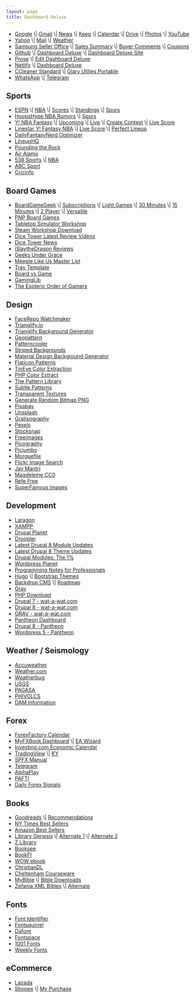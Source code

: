 ```yaml
---
layout: page
title: Dashboard Deluxe
---
```


<ul>
<li><a href="http://google.com">Google</a> \| <a href="http://gmail.com">Gmail</a> \| <a href="http://news.google.com/?hl=en-PH&amp;gl=PH&amp;ceid=PH:en">News</a> \|  <a href="http://keep.google.com/">Keep</a> \| <a href="http://calendar.google.com">Calendar</a> \| <a href="http://drive.google.com">Drive</a> \| <a href="http://photos.google.com">Photos</a> \| <a href="https://www.youtube.com/feed/subscriptions">YouTube</a></li>

<li><a href="http://mail.yahoo.com">Yahoo</a> \|  <a href="http://mail.yahoo.com">Mail</a> \| <a href="http://yahoo.com/news/weather/philippines/pasig/pasig-1187115">Weather</a></li>

<li><a href="http://seller.samsungapps.com">Samsung Seller Office</a> \| <a href="http://seller.samsungapps.com/accounting/accountingList.as">Sales Summary</a> \| <a href="http://seller.samsungapps.com/comment/getCommentList.as">Buyer Comments</a> \| <a href="http://seller.samsungapps.com/product/promotion/promotioncoupon.as">Coupons</a></li>

<li><a href="http://github.com">Github</a> \| <a href="http://github.com/dashboarddeluxe/">Dashboard Deluxe</a> \| <a href="http://github.com/dashboarddeluxe/dashboarddeluxe.github.io">Dashboard Deluxe Site</a></li>

<li><a href="http://prose.io">Prose</a> \| <a href="http://prose.io/#dashboarddeluxe/dashboarddeluxe.github.io/edit/master/index.md">Edit Dashboard Deluxe</a></li>

<li><a href="http://app.netlify.com/">Netlify</a> \| <a href="http://dashboarddeluxe.netlify.com">Dashboard Deluxe</a></li>

<li><a href="https://www.ccleaner.com/ccleaner/download/standard">CCleaner Standard</a> \| <a href="http://download.glarysoft.com/guportable.zip">Glary Utilies Portable</a></li>

<li><a href="https://web.whatsapp.com/">WhatsApp</a> \| <a href="https://web.telegram.org/">Telegram</a></li>
</ul>

<h2 id="sports">Sports</h2>

<ul>
<li><a href="http://global.espn.com/?src=com">ESPN</a> \| <a href="http://espn.com/nba">NBA</a> \| <a href="http://www.espn.com/nba/scoreboard">Scores</a> \| <a href="http://www.espn.com/nba/standings">Standings</a> \| <a href="http://www.espn.com/nba/team/_/name/sa/san-antonio-spurs">Spurs</a></li>

<li><a href="http://hoopshype.com/rumors">HoopsHype NBA Rumors</a> \| <a href="http://hoopshype.com/team/san-antonio-spurs/">Spurs</a></li>

<li><a href="http://sports.yahoo.com/dailyfantasy">Y! NBA Fantasy</a> \| <a href="http://sports.yahoo.com/dailyfantasy/contests/upcoming">Upcoming</a> \| <a href="http://sports.yahoo.com/dailyfantasy/contests/live">Live</a> \| <a href="http://sports.yahoo.com/dailyfantasy/contest/create">Create Contest</a> \| <a href="http://sports.yahoo.com/dailyfantasy/research/live">Live Score</a></li>

<li><a href="http://www.linestarapp.com/DailyDashboard/Sport/NBA/Site/Yahoo">Linestar Y! Fantasy NBA</a> \| <a href="http://www.linestarapp.com/LiveScoring/Sport/NBA/Site/Yahoo">Live Score</a> \| <a href="http://www.linestarapp.com/Perfect/Sport/NBA/Site/Yahoo">Perfect Lineup</a></li>

<li><a href="http://dailyfantasynerd.com/optimizer/yahoo/nba">DailyFantasyNerd Optimizer</a></li>

<li><a href="https://rotogrinders.com/lineuphq/nba?site=yahoo">LineupHQ</a></li>

<li><a href="http://www.poundingtherock.com/">Pounding the Rock</a></li>

<li><a href="https://airalamo.com/">Air Alamo</a></li>

<li><a href="http://fivethirtyeight.com/sports/">538 Sports</a> \| <a href="http://fivethirtyeight.com/tag/nba/">NBA</a></li>

<li><a href="http://abc.net.au/news/sport/">ABC Sport</a></li>

<li><a href="http://espncricinfo.com/?edition-view=espncricinfo-en-au&amp;set=true">Cricinfo</a></li>
</ul>

<h2 id="boardgames">Board Games</h2>

<ul>
<li><a href="http://boardgamegeek.com">BoardGameGeek</a> \| <a href="http://boardgamegeek.com/subscriptions">Subscriptions</a> \| <a href="https://boardgamegeek.com/search/boardgame?sort=rank&amp;advsearch=1&amp;q=&amp;include%5Bdesignerid%5D=&amp;include%5Bpublisherid%5D=&amp;geekitemname=&amp;range%5Byearpublished%5D%5Bmin%5D=&amp;range%5Byearpublished%5D%5Bmax%5D=&amp;range%5Bminage%5D%5Bmax%5D=&amp;range%5Bnumvoters%5D%5Bmin%5D=&amp;range%5Bnumweights%5D%5Bmin%5D=&amp;range%5Bminplayers%5D%5Bmax%5D=&amp;range%5Bmaxplayers%5D%5Bmin%5D=&amp;range%5Bleastplaytime%5D%5Bmin%5D=&amp;range%5Bplaytime%5D%5Bmax%5D=&amp;floatrange%5Bavgrating%5D%5Bmin%5D=&amp;floatrange%5Bavgrating%5D%5Bmax%5D=&amp;floatrange%5Bavgweight%5D%5Bmin%5D=1&amp;floatrange%5Bavgweight%5D%5Bmax%5D=2&amp;colfiltertype=&amp;searchuser=jorap&amp;playerrangetype=normal&amp;B1=Submit">Light Games</a> \| <a href="https://boardgamegeek.com/search/boardgame?sort=rank&amp;advsearch=1&amp;q=&amp;include%5Bdesignerid%5D=&amp;include%5Bpublisherid%5D=&amp;geekitemname=&amp;range%5Byearpublished%5D%5Bmin%5D=&amp;range%5Byearpublished%5D%5Bmax%5D=&amp;range%5Bminage%5D%5Bmax%5D=&amp;range%5Bnumvoters%5D%5Bmin%5D=&amp;range%5Bnumweights%5D%5Bmin%5D=&amp;range%5Bminplayers%5D%5Bmax%5D=&amp;range%5Bmaxplayers%5D%5Bmin%5D=&amp;range%5Bleastplaytime%5D%5Bmin%5D=&amp;range%5Bplaytime%5D%5Bmax%5D=30&amp;floatrange%5Bavgrating%5D%5Bmin%5D=&amp;floatrange%5Bavgrating%5D%5Bmax%5D=&amp;floatrange%5Bavgweight%5D%5Bmin%5D=1&amp;floatrange%5Bavgweight%5D%5Bmax%5D=2&amp;colfiltertype=&amp;searchuser=&amp;playerrangetype=normal&amp;B1=Submit">30 Minutes</a> \| <a href="https://boardgamegeek.com/search/boardgame?sort=rank&amp;advsearch=1&amp;q=&amp;include%5Bdesignerid%5D=&amp;include%5Bpublisherid%5D=&amp;geekitemname=&amp;range%5Byearpublished%5D%5Bmin%5D=&amp;range%5Byearpublished%5D%5Bmax%5D=&amp;range%5Bminage%5D%5Bmax%5D=&amp;range%5Bnumvoters%5D%5Bmin%5D=&amp;range%5Bnumweights%5D%5Bmin%5D=&amp;range%5Bminplayers%5D%5Bmax%5D=&amp;range%5Bmaxplayers%5D%5Bmin%5D=&amp;range%5Bleastplaytime%5D%5Bmin%5D=&amp;range%5Bplaytime%5D%5Bmax%5D=15&amp;floatrange%5Bavgrating%5D%5Bmin%5D=&amp;floatrange%5Bavgrating%5D%5Bmax%5D=&amp;floatrange%5Bavgweight%5D%5Bmin%5D=1&amp;floatrange%5Bavgweight%5D%5Bmax%5D=2&amp;colfiltertype=&amp;searchuser=&amp;playerrangetype=normal&amp;B1=Submit">15 Minutes</a> \| <a href="https://boardgamegeek.com/search/boardgame?sort=rank&amp;advsearch=1&amp;q=&amp;include%5Bdesignerid%5D=&amp;include%5Bpublisherid%5D=&amp;geekitemname=&amp;range%5Byearpublished%5D%5Bmin%5D=&amp;range%5Byearpublished%5D%5Bmax%5D=&amp;range%5Bminage%5D%5Bmax%5D=&amp;range%5Bnumvoters%5D%5Bmin%5D=&amp;range%5Bnumweights%5D%5Bmin%5D=&amp;range%5Bminplayers%5D%5Bmax%5D=2&amp;range%5Bmaxplayers%5D%5Bmin%5D=2&amp;range%5Bleastplaytime%5D%5Bmin%5D=&amp;range%5Bplaytime%5D%5Bmax%5D=&amp;floatrange%5Bavgrating%5D%5Bmin%5D=&amp;floatrange%5Bavgrating%5D%5Bmax%5D=&amp;floatrange%5Bavgweight%5D%5Bmin%5D=1&amp;floatrange%5Bavgweight%5D%5Bmax%5D=2&amp;colfiltertype=&amp;searchuser=&amp;playerrangetype=exclusive&amp;B1=Submit">2 Player</a> \| <a href="https://boardgamegeek.com/search/boardgame?sort=rank&amp;advsearch=1&amp;q=&amp;include%5Bdesignerid%5D=&amp;include%5Bpublisherid%5D=&amp;geekitemname=&amp;range%5Byearpublished%5D%5Bmin%5D=&amp;range%5Byearpublished%5D%5Bmax%5D=&amp;range%5Bminage%5D%5Bmax%5D=&amp;range%5Bnumvoters%5D%5Bmin%5D=&amp;range%5Bnumweights%5D%5Bmin%5D=&amp;range%5Bminplayers%5D%5Bmax%5D=2&amp;range%5Bmaxplayers%5D%5Bmin%5D=3&amp;range%5Bleastplaytime%5D%5Bmin%5D=&amp;range%5Bplaytime%5D%5Bmax%5D=&amp;floatrange%5Bavgrating%5D%5Bmin%5D=&amp;floatrange%5Bavgrating%5D%5Bmax%5D=&amp;floatrange%5Bavgweight%5D%5Bmin%5D=1&amp;floatrange%5Bavgweight%5D%5Bmax%5D=2&amp;colfiltertype=&amp;searchuser=&amp;playerrangetype=normal&amp;B1=Submit">Versatile</a></li>

<li><a href="http://www.boardgamer.ru/forum/index.php?action=unread">PNP Board Games</a></li>

<li><a href="http://steamcommunity.com/app/286160/workshop/">Tabletop Simulator Workshop</a></li>

<li><a href="http://steamworkshop.download">Steam Workshop Download</a></li>

<li><a href="http://dicetower.com/board-game-videos?field_category_tid=5">Dice Tower Latest Review Videos</a></li>

<li><a href="http://dicetowernews.com">Dice Tower News</a></li>

<li><a href="http://islaythedragon.com/category/game-reviews/">iSlaytheDragon Reviews</a></li>

<li><a href="http://www.geeksundergrace.com/tabletop/">Geeks Under Grace</a></li>

<li><a href="http://meeplelikeus.co.uk/meeple-like-us-masterlist/">Meeple Like Us Master List</a></li>

<li><a href="http://templatemaker.nl/index.php?template=matchbox&amp;source=dielines&amp;lang=en">Tray Template</a></li>

<li><a href="http://boardvsgame.com">Board vs Game</a></li>

<li><a href="http://www.gaminglib.com/collections/all?sort_by=created-descending">GamingLib</a></li>

<li><a href="http://www.orderofgamers.com/games/">The Esoteric Order of Gamers</a></li>
</ul>

<h2 id="design">Design</h2>

<ul>
<li><a href="http://facerepo.com/app/search/results?sortOrder=downloaded-most&amp;faceApp=watchmaker&amp;page=1">FaceRepo Watchmaker</a></li>

<li><a href="http://trianglify.io/">Trianglify.io</a></li>

<li><a href="http://alssndro.github.io/trianglify-background-generator/">Trianglify Background Generator</a></li>

<li><a href="http://btmills.github.io/geopattern/geopattern.html">Geopattern</a></li>

<li><a href="http://patterncooler.com/">Patterncooler</a></li>

<li><a href="http://stripedbgs.com/">Striped Backgrounds</a></li>

<li><a href="http://stringsistemas.com/materialgenerator.html">Material Design Background Generator</a></li>

<li><a href="http://pattern.flaticon.com/">Flaticon Patterns</a></li>

<li><a href="http://labs.tineye.com/color/">TinEye Color Extraction</a></li>

<li><a href="http://www.coolphptools.com/color_extract">PHP Color Extract</a></li>

<li><a href="http://thepatternlibrary.com/">The Pattern Library</a></li>

<li><a href="http://www.toptal.com/designers/subtlepatterns/">Subtle Patterns</a></li>

<li><a href="http://www.transparenttextures.com/">Transparent Textures</a></li>

<li><a href="https://onlinepngtools.com/generate-random-png">Generate Random Bitmap PNG</a></li>

<li><a href="http://pixabay.com/">Pixabay</a></li>

<li><a href="http://unsplash.com/">Unsplash</a></li>

<li><a href="https://gratisography.com/">Gratisography</a></li>

<li><a href="https://www.pexels.com/">Pexels</a></li>

<li><a href="https://stocksnap.io">Stocksnap</a></li>

<li><a href="https://www.freeimages.com/">Freeimages</a></li>

<li><a href="https://picography.co">Picography</a></li>

<li><a href="https://picjumbo.com/">Picjumbo</a></li>

<li><a href="https://morguefile.com">Morguefile</a></li>

<li><a href="https://www.flickr.com/search/?license=4%2C5%2C6%2C9%2C10&amp;advanced=1&amp;dimension_search_mode=min&amp;height=1024&amp;width=1024&amp;media=photos&amp;text=">Flickr Image Search</a></li>

<li><a href="https://jaymantri.com">Jay Mantri</a></li>

<li><a href="https://magdeleine.co/license/cc0/">Magdeleine CC0</a></li>

<li><a href="http://getrefe.com/downloads/category/free/">Refe Free</a></li>

<li><a href="https://images.superfamous.com/">SuperFamous Images</a></li>
</ul>

<h2 id="development">Development</h2>

<ul>
<li><a href="http://www.laragon.org/">Laragon</a></li>

<li><a href="https://www.apachefriends.org/download.html">XAMPP</a></li>

<li><a href="http://drupal.org/planet">Drupal Planet</a></li>

<li><a href="https://github.com/droptica/droopler_project/releases">Droopler</a></li>

<li><a href="http://drupal.org/project/project_module?f%5B0%5D=&amp;f%5B1%5D=&amp;f%5B2%5D=&amp;f%5B3%5D=drupal_core%3A7234&amp;f%5B4%5D=sm_field_project_type%3Afull&amp;f%5B5%5D=&amp;text=&amp;solrsort=ds_project_latest_release+desc&amp;op=Search">Latest Drupal 8 Module Updates</a></li>

<li><a href="http://drupal.org/project/project_theme?f%5B0%5D=&amp;f%5B1%5D=&amp;f%5B2%5D=drupal_core%3A7234&amp;f%5B3%5D=sm_field_project_type%3Afull&amp;f%5B4%5D=&amp;text=&amp;solrsort=ds_project_latest_release+desc&amp;op=Search">Latest Drupal 8 Theme Updates</a></li>

<li><a href="http://gogrow.org/tutorials">Drupal Modules: The 1%</a></li>

<li><a href="http://planet.wordpress.org">Wordpress Planet</a></li>

<li><a href="http://goalkicker.com/">Programming Notes for Professionals</a></li>

<li><a href="https://gohugo.io/">Hugo</a> \| <a href="https://themes.gohugo.io/tags/bootstrap/">Bootstrap Themes</a></li>

<li><a href="http://backdropcms.org">Backdrop CMS</a> \| <a href="http://backdropcms.org/roadmap">Roadmap</a></li>

<li><a href="http://getgrav.org/">Grav</a></li>

<li><a href="http://php-download.com/">PHP Download</a></li>

<li><a href="http://d7.wat-a-wat.com/user_account/login">Drupal 7 - wat-a-wat.com</a></li>

<li><a href="http://d8.wat-a-wat.com/user_account/login">Drupal 8 - wat-a-wat.com</a></li>

<li><a href="http://grav.wat-a-wat.com/admin">GRAV - wat-a-wat.com</a></li>

<li><a href="http://dashboard.pantheon.io">Pantheon Dashboard</a></li>

<li><a href="http://dev-drpl-8.pantheonsite.io">Drupal 8 - Pantheon</a></li>

<li><a href="http://dev-wp4.pantheonsite.io/wp-admin/">Wordpress 5 - Pantheon</a></li>
</ul>

<h2 id="weatherseismology">Weather / Seismology</h2>

<ul>
<li><a href="http://www.accuweather.com/en/ph/pasig/264876/air-travel-hourly-forecast/264876">Accuweather</a></li>

<li><a href="http://weather.com/weather/hourbyhour/l/RPXX0026:1:RP">Weather.com</a></li>

<li><a href="http://weatherbug.com/weather-forecast/hourly/pasig-city-national-capital-region-rp">Weatherbug</a></li>

<li><a href="http://earthquake.usgs.gov/earthquakes/map/#%7B%22feed%22%3A%2230day_sig%22%2C%22search%22%3Anull%2C%22listFormat%22%3A%22default%22%2C%22sort%22%3A%22newest%22%2C%22basemap%22%3A%22terrain%22%2C%22autoUpdate%22%3Atrue%2C%22restrictListToMap%22%3Afalse%2C%22timeZone%22%3A%22utc%22%2C%22mapposition%22%3A%5B%5B-78.49055166160312%2C74.8828125%5D%2C%5B78.42019327591201%2C325.1953125%5D%5D%2C%22overlays%22%3A%7B%22plates%22%3Atrue%7D%2C%22viewModes%22%3A%7B%22map%22%3Atrue%2C%22list%22%3Atrue%2C%22settings%22%3Afalse%2C%22help%22%3Afalse%7D%7D">USGS</a></li>

<li><a href="http://bagong.pagasa.dost.gov.ph">PAGASA</a></li>

<li><a href="http://www.phivolcs.dost.gov.ph/index.php/earthquake/earthquake-information3">PHIVOLCS</a></li>

<li><a href="http://bagong.pagasa.dost.gov.ph/flood#dam-information">DAM Information</a></li>
</ul>

<h2 id="forex">Forex</h2>

<ul>
<li><a href="http://forexfactory.com/calendar.php">ForexFactory Calendar</a></li>

<li><a href="http://myfxbook.com/dashboard">MyFXBook Dashboard</a> \| <a href="https://www.myfxbook.com/en/help/connect-metatrader-ea">EA Wizard</a></li>

<li><a href="http://investing.com/economic-calendar/">Investing.com Economic Calendar</a></li>

<li><a href="https://www.tradingview.com/">TradingView</a> \| <a href="https://www.tradingview.com/u/KarYong/">KY</a></li>

<li><a href="http://nobodytrader.com/your-first-trading-account/">SPFX Manual</a></li>

<li><a href="http://web.telegram.org">Telegram</a></li>

<li><a href="http://www.alphaplay.com.sg/">AlphaPlay</a></li>

<li><a href="http://pafti.org/">PAFTI</a></li>

<li><a href="http://www.dailyforex.com/forex-technical-analysis/free-forex-signals/page-1">Daily Forex Signals</a></li>
</ul>

<h2 id="books">Books</h2>

<ul>
<li><a href="https://www.goodreads.com/">Goodreads</a> \| <a href="https://www.goodreads.com/recommendations">Recommendations</a></li>

<li><a href="http://nytimes.com/books/best-sellers/advice-how-to-and-miscellaneous/">NY Times Best Sellers</a></li>

<li><a href="http://amazon.com/best-sellers-books-Amazon/zgbs/books/ref=zg_bs_unv_b_1_12290_1">Amazon Best Sellers</a></li>

<li><a href="http://libgen.io/">Library Genesis</a> \| <a href="http://gen.lib.rus.ec/">Alternate 1</a> \| <a href="http://libgen.pw/">Alternate 2</a></li>

<li><a href="https://b-ok.org/">Z Library</a></li>

<li><a href="http://en.booksee.org/">Booksee</a></li>

<li><a href="http://en.bookfi.net/">BookFI</a></li>

<li><a href="http://wowebook.org">WOW ebook</a></li>

<li><a href="http://www.christiandl.com/unread/">ChristianDL</a></li>

<li><a href="http://www.cheltenhamcourseware.com/">Cheltenham Courseware</a></li>

<li><a href="https://mybible.zone/index-eng.php">MyBible</a> \| <a href="https://www.ph4.org/b4_index.php?k=bibles&amp;q=mybible">Bible Downloads</a> </li>

<li><a href="https://sourceforge.net/projects/zefania-sharp/files/Bibles/ENG/">Zefania XML Bibles</a> \| <a href="https://www.ph4.org/b4_mobi.php?q=zefania">Alternate</a></li>
</ul>

<h2 id="fonts">Fonts</h2>

<ul>
<li><a href="http://fontsquirrel.com/matcherator">Font Identifier</a></li>

<li><a href="http://fontsquirrel.com">Fontsquirrel</a></li>

<li><a href="http://dafont.com">Dafont</a></li>

<li><a href="http://fontspace.com">Fontspace</a></li>

<li><a href="http://1001fonts.com">1001 Fonts</a></li>

<li><a href="http://www.weeklyfonts.com/">Weekly Fonts</a></li>
</ul>

<h2 id="ecommerce">eCommerce</h2>

<ul>
<li><a href="http://lazada.com.ph/">Lazada</a></li>

<li><a href="http://shopee.ph/">Shopee</a> \| <a href="http://shopee.ph/user/purchase">My Purchase</a></li>
</ul>
